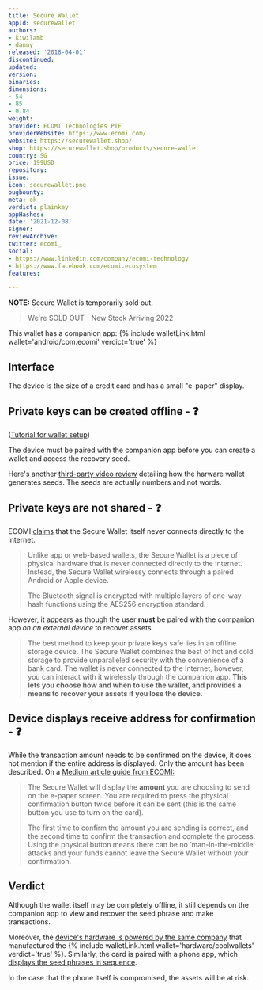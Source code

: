 ```yaml
---
title: Secure Wallet
appId: securewallet
authors:
- kiwilamb
- danny
released: '2018-04-01'
discontinued: 
updated: 
version: 
binaries: 
dimensions:
- 54
- 85
- 0.84
weight: 
provider: ECOMI Technologies PTE
providerWebsite: https://www.ecomi.com/
website: https://securewallet.shop/
shop: https://securewallet.shop/products/secure-wallet
country: SG
price: 199USD
repository: 
issue: 
icon: securewallet.png
bugbounty: 
meta: ok
verdict: plainkey
appHashes: 
date: '2021-12-08'
signer: 
reviewArchive: 
twitter: ecomi_
social:
- https://www.linkedin.com/company/ecomi-technology
- https://www.facebook.com/ecomi.ecosystem
features: 

---
```


**NOTE:** Secure Wallet is temporarily sold out.

> We're SOLD OUT - New Stock Arriving 2022

This wallet has a companion app: {% include walletLink.html wallet='android/com.ecomi' verdict='true' %}

## Interface

The device is the size of a credit card and has a small "e-paper" display.

## Private keys can be created offline - ❓

([Tutorial for wallet setup](https://youtu.be/yEuPZ-NzS9c?t=155))

The device must be paired with the companion app before you can create a wallet and access the recovery seed.

Here's another [third-party video review](https://youtu.be/fdUjZPOfyTw?t=267) detailing how the harware wallet generates seeds. The seeds are actually numbers and not words.

## Private keys are not shared - ❓

ECOMI [claims](https://securewallet.shop/pages/wallet-features) that the Secure Wallet itself never connects directly to the internet.

> Unlike app or web-based wallets, the Secure Wallet is a piece of physical hardware that is never connected directly to the Internet. Instead, the Secure Wallet wirelessy connects through a paired Android or Apple device.
>
> The Bluetooth signal is encrypted with multiple layers of one-way hash functions using the AES256 encryption standard.

However, it appears as though the user **must** be paired with the companion app *on an external device* to recover assets.

> The best method to keep your private keys safe lies in an offline storage device. The Secure Wallet combines the best of hot and cold storage to provide unparalleled security with the convenience of a bank card. The wallet is never connected to the Internet, however, you can interact with it wirelessly through the companion app. **This lets you choose how and when to use the wallet, and provides a means to recover your assets if you lose the device.**

## Device displays receive address for confirmation - ❓

While the transaction amount needs to be confirmed on the device, it does not mention if the entire address is displayed. Only the amount has been described. On a [Medium article guide from ECOMI:](https://medium.com/ecomi/sending-and-receiving-with-the-secure-wallet-9ecf03fe2f8e)

> The Secure Wallet will display the **amount** you are choosing to send on the e-paper screen. You are required to press the physical confirmation button twice before it can be sent (this is the same button you use to turn on the card).
>
> The first time to confirm the amount you are sending is correct, and the second time to confirm the transaction and complete the process. <br>
Using the physical button means there can be no ‘man-in-the-middle’ attacks and your funds cannot leave the Secure Wallet without your confirmation.

## Verdict

Although the wallet itself may be completely offline, it still depends on the companion app to view and recover the seed phrase and make transactions. 

Moreover, the [device's hardware is powered by the same company](https://www.youtube.com/watch?v=bTmXZBAsWtM&t=47s) that manufactured the {% include walletLink.html wallet='hardware/coolwallets' verdict='true' %}. Similarly, the card is paired with a phone app, which [displays the seed phrases in sequence](https://youtu.be/FqzG7jPKH_0?t=221).  

In the case that the phone itself is compromised, the assets will be at risk.